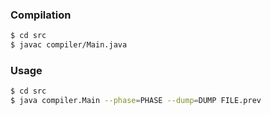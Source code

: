 ### Compilation

```sh
$ cd src
$ javac compiler/Main.java
```

### Usage

```sh
$ cd src
$ java compiler.Main --phase=PHASE --dump=DUMP FILE.prev
```
